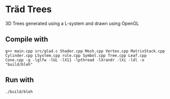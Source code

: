 # Träd Trees

3D Trees generated using a L-system and drawn using OpenGL

## Compile with

```
g++ main.cpp src/glad.c Shader.cpp Mesh.cpp Vertex.cpp MatrixStack.cpp Cylinder.cpp LSystem.cpp rule.cpp Symbol.cpp Tree.cpp Leaf.cpp Cone.cpp -g -lglfw -lGL -lX11 -lpthread -lXrandr -lXi -ldl -o "build/bleh"
```

## Run with

```
./build/bleh
```
